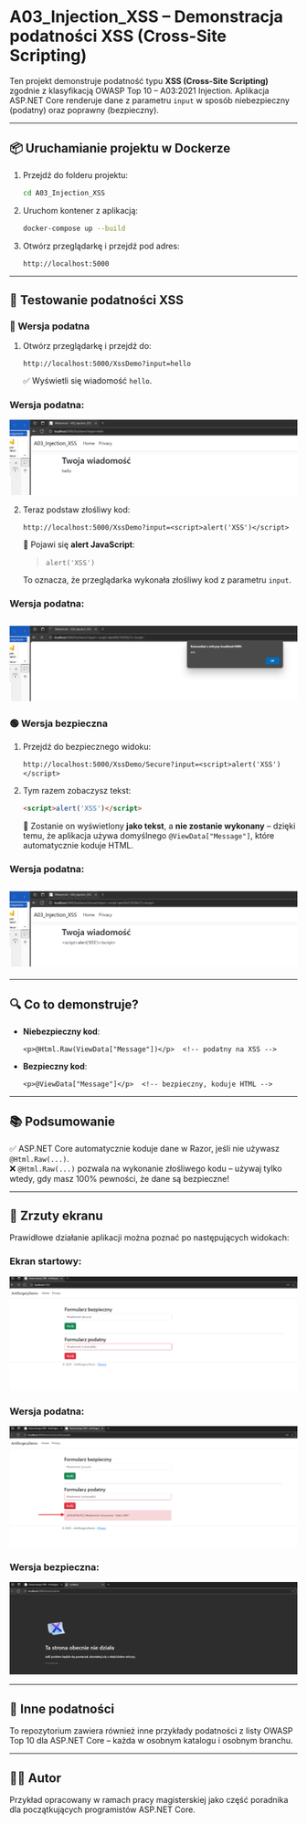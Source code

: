 # A03_Injection_XSS – Demonstracja podatności XSS (Cross-Site Scripting)

Ten projekt demonstruje podatność typu **XSS (Cross-Site Scripting)** zgodnie z klasyfikacją OWASP Top 10 – A03:2021 Injection. Aplikacja ASP.NET Core renderuje dane z parametru `input` w sposób niebezpieczny (podatny) oraz poprawny (bezpieczny).

---

## 📦 Uruchamianie projektu w Dockerze

1. Przejdź do folderu projektu:

   ```bash
   cd A03_Injection_XSS
   ```

2. Uruchom kontener z aplikacją:

   ```bash
   docker-compose up --build
   ```

3. Otwórz przeglądarkę i przejdź pod adres:

   ```
   http://localhost:5000
   ```

---

## 🧪 Testowanie podatności XSS

### 🔴 Wersja podatna

1. Otwórz przeglądarkę i przejdź do:

   ```
   http://localhost:5000/XssDemo?input=hello
   ```

   ✅ Wyświetli się wiadomość `hello`.

### Wersja podatna:

![Widok wersji podatnej](A03_Injection_XSS\A03_screeny\Vulnerable_1.png)

2. Teraz podstaw złośliwy kod:

   ```
   http://localhost:5000/XssDemo?input=<script>alert('XSS')</script>
   ```

   🧨 Pojawi się **alert JavaScript**:
   > `alert('XSS')`

   To oznacza, że przeglądarka wykonała złośliwy kod z parametru `input`.

### Wersja podatna:

![Widok wersji podatnej](A03_Injection_XSS\A03_screeny\Vulnerable_2.png)
---

### 🟢 Wersja bezpieczna

1. Przejdź do bezpiecznego widoku:

   ```
   http://localhost:5000/XssDemo/Secure?input=<script>alert('XSS')</script>
   ```

2. Tym razem zobaczysz tekst:
   ```html
   <script>alert('XSS')</script>
   ```

   🔐 Zostanie on wyświetlony **jako tekst**, a **nie zostanie wykonany** – dzięki temu, że aplikacja używa domyślnego `@ViewData["Message"]`, które automatycznie koduje HTML.

### Wersja podatna:

![Widok wersji bezpiecznej](A03_Injection_XSS\A03_screeny\Secure_1.png)
---

---

## 🔍 Co to demonstruje?

- **Niebezpieczny kod**:
  ```cshtml
  <p>@Html.Raw(ViewData["Message"])</p>  <!-- podatny na XSS -->
  ```

- **Bezpieczny kod**:
  ```cshtml
  <p>@ViewData["Message"]</p>  <!-- bezpieczny, koduje HTML -->
  ```

---

## 📚 Podsumowanie

✅ ASP.NET Core automatycznie koduje dane w Razor, jeśli nie używasz `@Html.Raw(...)`.  
❌ `@Html.Raw(...)` pozwala na wykonanie złośliwego kodu – używaj tylko wtedy, gdy masz 100% pewności, że dane są bezpieczne!

---

## 📸 Zrzuty ekranu

Prawidłowe działanie aplikacji można poznać po następujących widokach:

### Ekran startowy:
![Widok początkowy](A03_Injection_CSRF\A03_screeny\Ekran_startowy.png)

### Wersja podatna:

![Widok wersji podatnej](A03_Injection_CSRF\A03_screeny\Vulnerable.png)

### Wersja bezpieczna:

![Widok wersji bezpiecznej](A03_Injection_CSRF\A03_screeny\Secure.png)

---

## 📂 Inne podatności

To repozytorium zawiera również inne przykłady podatności z listy OWASP Top 10 dla ASP.NET Core – każda w osobnym katalogu i osobnym branchu.

---

## 👨‍🔬 Autor

Przykład opracowany w ramach pracy magisterskiej jako część poradnika dla początkujących programistów ASP.NET Core.
